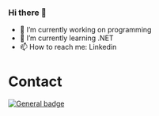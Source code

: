 ### Hi there 👋

- 🔭 I’m currently working on programming
- 🌱 I’m currently learning .NET
- 📫 How to reach me: Linkedin

# Contact

 [![General badge](https://img.shields.io/badge/LinkedIn-0077B5?style=for-the-badge&logo=linkedin&logoColor=white)](https://www.linkedin.com/in/mustafacicek1)

